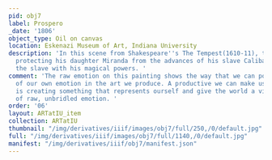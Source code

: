 ```yaml
---
pid: obj7
label: Prospero
_date: '1806'
object_type: Oil on canvas
location: Eskenazi Museum of Art, Indiana University
description: 'In this scene from Shakespeare''s The Tempest(1610-11), the wizard Prospero,
  protecting his daughter Miranda from the advances of his slave Caliban, threatens
  the slave with his magical powers. '
comment: 'The raw emotion on this painting shows the way that we can portray much
  of our own emotion in the art we produce. A productive we can make use of our emotions
  is creating something that represents ourself and give the world a visual representation
  of raw, unbridled emotion. '
order: '06'
layout: ARTatIU_item
collection: ARTatIU
thumbnail: "/img/derivatives/iiif/images/obj7/full/250,/0/default.jpg"
full: "/img/derivatives/iiif/images/obj7/full/1140,/0/default.jpg"
manifest: "/img/derivatives/iiif/obj7/manifest.json"
---
```

